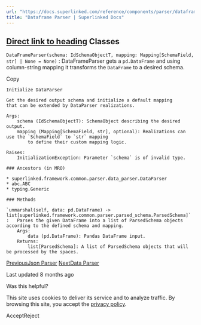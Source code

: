 ```yaml
---
url: "https://docs.superlinked.com/reference/components/parser/dataframe_parser"
title: "Dataframe Parser | Superlinked Docs"
---
```


## [Direct link to heading](https://docs.superlinked.com/reference/components/parser/dataframe_parser\#classes)    Classes

`DataFrameParser(schema: IdSchemaObjectT, mapping: Mapping[SchemaField, str] | None = None)` : DataFrameParser gets a `pd.DataFrame` and using column-string mapping it transforms the `DataFrame` to a desired schema.

Copy

```inline-grid min-w-full grid-cols-[auto_1fr] [count-reset:line] print:whitespace-pre-wrap
Initialize DataParser

Get the desired output schema and initialize a default mapping
that can be extended by DataParser realizations.

Args:
    schema (IdSchemaObjectT): SchemaObject describing the desired output.
    mapping (Mapping[SchemaField, str], optional): Realizations can use the `SchemaField` to `str` mapping
        to define their custom mapping logic.

Raises:
    InitializationException: Parameter `schema` is of invalid type.

### Ancestors (in MRO)

* superlinked.framework.common.parser.data_parser.DataParser
* abc.ABC
* typing.Generic

### Methods

`unmarshal(self, data: pd.DataFrame) ‑> list[superlinked.framework.common.parser.parsed_schema.ParsedSchema]`
:   Parses the given DataFrame into a list of ParsedSchema objects according to the defined schema and mapping.
    Args:
        data (pd.DataFrame): Pandas DataFrame input.
    Returns:
        list[ParsedSchema]: A list of ParsedSchema objects that will be processed by the spaces.
```

[PreviousJson Parser](https://docs.superlinked.com/reference/components/parser/json_parser) [NextData Parser](https://docs.superlinked.com/reference/components/parser/data_parser)

Last updated 8 months ago

Was this helpful?

This site uses cookies to deliver its service and to analyze traffic. By browsing this site, you accept the [privacy policy](https://superlinked.com/policies/privacy-policy).

AcceptReject